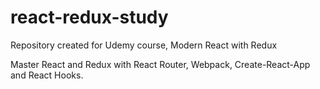 # react-redux-study

Repository created for Udemy course, Modern React with Redux

Master React and Redux with React Router, Webpack, Create-React-App and React Hooks.
